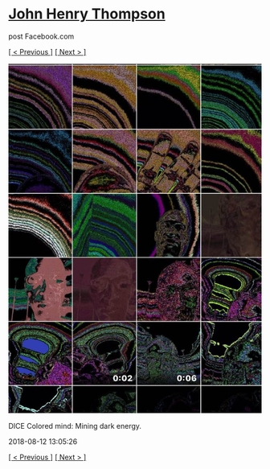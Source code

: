 # [John Henry Thompson](../README.md)
post Facebook.com

[[ < Previous ]](2018-08-12-1.md) [[ Next > ]](2018-08-12-3.md)

[![](../media/2018-08-12/Timeline-Photos-DICE-Colored-mind-Mining-dark-energy.jpg)](../README.md)

DICE Colored mind: Mining dark energy.

2018-08-12 13:05:26

[[ < Previous ]](2018-08-12-1.md) [[ Next > ]](2018-08-12-3.md)
